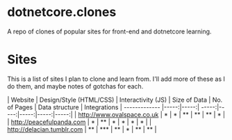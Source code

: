 # dotnetcore.clones
A repo of clones of popular sites for front-end and dotnetcore learning.
# Sites

This is a list of sites I plan to clone and learn from. I'll add more of these as I do them, and maybe notes of gotchas for each. 

| Website | Design/Style (HTML/CSS) | Interactivity (JS) | Size of Data | No. of Pages | Data structure | Integrations
| ------------- |-----:|-----:| -----:|-----:|-----:|-----:|-----:|
| http://www.ovalspace.co.uk  | * | * | ** | ** | ** | * |
| http://peacefulpanda.com    | * | ** | * | * | * | * |
| http://delacian.tumblr.com  | ** | *** | ** | * | ** | ** |
